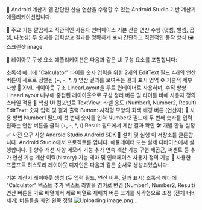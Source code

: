 📱 Android 계산기 앱
간단한 산술 연산을 수행할 수 있는 Android Studio 기반 계산기 애플리케이션입니다.

🔧 주요 기능
깔끔하고 직관적인 사용자 인터페이스
기본 산술 연산 수행 (덧셈, 뺄셈, 곱셈, 나눗셈)
두 숫자를 입력받고 결과를 명확하게 표시
간단하고 직관적인 동작 방식
🖼️ 스크린샷
image

🧩 레이아웃 구성 요소
애플리케이션은 다음과 같은 UI 구성 요소를 포함합니다:

초록색 헤더에 "Calculator" 타이틀
숫자 입력을 위한 2개의 EditText 필드
4개의 연산 버튼이 세로로 정렬됨 (+, -, *, /)
연산 결과를 보여주는 결과 표시 영역
⚙️ 기술적 세부사항
📐 XML 레이아웃 구조
LinearLayout을 루트 컨테이너로 사용하며, 수직 방향
LinearLayout 내부에 중첩된 레이아웃으로 구성 정리
버튼 및 타이틀 바에 사용자 정의 스타일 적용
📌 핵심 UI 컴포넌트
TextView: 라벨 용도 (Number1, Number2, Result)
EditText: 숫자 입력 및 결과 출력
Button: 사각형 모양의 회색 배경 버튼 (연산자)
🧪 사용 방법
Number1 필드에 첫 번째 숫자를 입력
Number2 필드에 두 번째 숫자를 입력
원하는 연산 버튼을 클릭 (+, -, *, /)
Result 필드에서 계산 결과 확인
🛠️ 개발 환경 설정
✅ 사전 요구 사항
Android Studio
Android SDK
🚀 설치 및 실행
이 저장소를 클론합니다.
Android Studio에서 프로젝트를 엽니다.
에뮬레이터 또는 실제 디바이스에서 실행합니다.
🌱 향후 개선 사항
메모리 기능 추가
연속 계산 기능 구현
제곱근, 퍼센트 등 추가 연산 기능
계산 이력(history) 기능
테마 및 인터페이스 사용자 정의 기능
💬 사용한 프롬프트 히스토리
레이아웃 디자인은 다음과 같은 순서로 생성되었습니다:

기본 계산기 레이아웃 생성 (두 입력 필드, 연산 버튼, 결과 표시)
초록색 헤더에 "Calculator" 텍스트 추가
텍스트 라벨을 영어로 변경 (Number1, Number2, Result)
연산 버튼을 가로 배열에서 세로 배열로 재배치
버튼 크기를 사각형으로 조정 (전체 너비 제거)
버튼들을 화면 왼쪽 정렬
![Uploading image.png…]()


